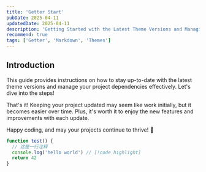 ```yaml
---
title: 'Getter Start'
pubDate: 2025-04-11
updatedDate: 2025-04-11
description: 'Getting Started with the Latest Theme Versions and Managing Project Dependencies'
recommend: true
tags: ['Getter', 'Markdown', 'Themes']
---
```


## Introduction

This guide provides instructions on how to stay up-to-date with the latest theme versions and manage your project dependencies effectively. Let's dive into the steps!

That's it! Keeping your project updated may seem like work initially, but it becomes easier over time. Plus, it's worth it to enjoy the new features and improvements with each update.

Happy coding, and may your projects continue to thrive! 🚀

```javascript
function test() {
  // 这是一行注释
  console.log('hello world') // [!code highlight]
  return 42
}
```
